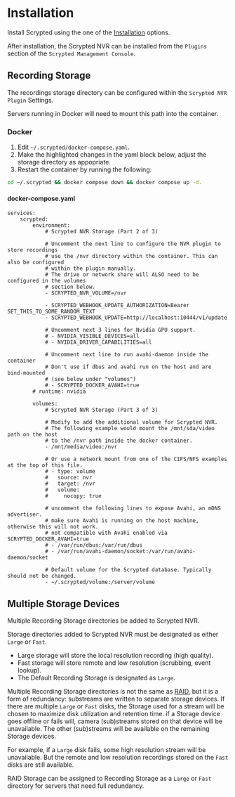 # Installation

Install Scrypted using the one of the [Installation](/installation) options.

After installation, the Scrypted NVR can be installed from the `Plugins` section of the `Scrypted Management Console`.

## Recording Storage

The recordings storage directory can be configured within the `Scrypted NVR Plugin` Settings.

Servers running in Docker will need to mount this path into the container.

### Docker

1. Edit `~/.scrypted/docker-compose.yaml`.
2. Make the highlighted changes in the yaml block below, adjust the storage directory as appopriate.
3. Restart the container by running the following: 

```sh
cd ~/.scrypted && docker compose down && docker compose up -d.
```

#### docker-compose.yaml

```yaml{11,32}
services:
    scrypted:
        environment:
            # Scrypted NVR Storage (Part 2 of 3)

            # Uncomment the next line to configure the NVR plugin to store recordings
            # use the /nvr directory within the container. This can also be configured
            # within the plugin manually.
            # The drive or network share will ALSO need to be configured in the volumes
            # section below.
            - SCRYPTED_NVR_VOLUME=/nvr

            - SCRYPTED_WEBHOOK_UPDATE_AUTHORIZATION=Bearer SET_THIS_TO_SOME_RANDOM_TEXT
            - SCRYPTED_WEBHOOK_UPDATE=http://localhost:10444/v1/update

            # Uncomment next 3 lines for Nvidia GPU support.
            # - NVIDIA_VISIBLE_DEVICES=all
            # - NVIDIA_DRIVER_CAPABILITIES=all

            # Uncomment next line to run avahi-daemon inside the container
            # Don't use if dbus and avahi run on the host and are bind-mounted
            # (see below under "volumes")
            # - SCRYPTED_DOCKER_AVAHI=true
        # runtime: nvidia

        volumes:
            # Scrypted NVR Storage (Part 3 of 3)

            # Modify to add the additional volume for Scrypted NVR.
            # The following example would mount the /mnt/sda/video path on the host
            # to the /nvr path inside the docker container.
            - /mnt/media/video:/nvr

            # Or use a network mount from one of the CIFS/NFS examples at the top of this file.
            # - type: volume
            #   source: nvr
            #   target: /nvr
            #   volume:
            #     nocopy: true

            # uncomment the following lines to expose Avahi, an mDNS advertiser.
            # make sure Avahi is running on the host machine, otherwise this will not work.
            # not compatible with Avahi enabled via SCRYPTED_DOCKER_AVAHI=true
            # - /var/run/dbus:/var/run/dbus
            # - /var/run/avahi-daemon/socket:/var/run/avahi-daemon/socket

            # Default volume for the Scrypted database. Typically should not be changed.
            - ~/.scrypted/volume:/server/volume
```

## Multiple Storage Devices

Multiple Recording Storage directories be added to Scrypted NVR.

Storage directories added to Scrypted NVR must be designated as either `Large` or `Fast`.
  * Large storage will store the local resolution recording (high quality).
  * Fast storage will store remote and low resolution (scrubbing, event lookup). 
  * The Default Recording Storage is designated as `Large`.

Multiple Recording Storage directories is not the same as [RAID](https://en.wikipedia.org/wiki/RAID), but it is a form of redundancy: substreams are written to separate storage devices. If there are multiple `Large` or `Fast` disks, the Storage used for a stream will be chosen to maximize disk utilization and retention time.  if a Storage device goes offline or fails will, camera (sub)streams stored on that device will be unavailable. The other (sub)streams will be available on the remaining Storage devices.

For example, if a `Large` disk fails, some high resolution stream will be unavailable. But the remote and low resolution recordings stored on the `Fast` disks are still available.

RAID Storage can be assigned to Recording Storage as a `Large` or `Fast` directory for servers that need full redundancy.
